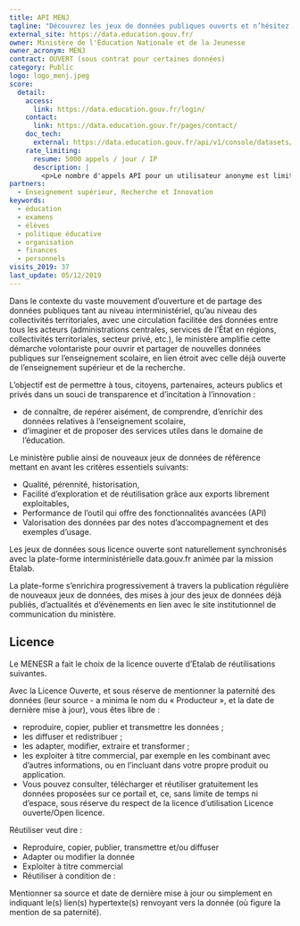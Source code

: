 ```yaml
---
title: API MENJ
tagline: "Découvrez les jeux de données publiques ouverts et n’hésitez pas à nous faire connaître vos réutilisations de données et créations de nouveaux services !"
external_site: https://data.education.gouv.fr/
owner: Ministère de l'Éducation Nationale et de la Jeunesse
owner_acronym: MENJ
contract: OUVERT (sous contrat pour certaines données)
category: Public
logo: logo_menj.jpeg
score:
  detail:
    access:
      link: https://data.education.gouv.fr/login/
    contact:
      link: https://data.education.gouv.fr/pages/contact/
    doc_tech:
      external: https://data.education.gouv.fr/api/v1/console/datasets/1.0/search/
    rate_limiting:
      resume: 5000 appels / jour / IP
      description: |
        <p>Le nombre d'appels API pour un utilisateur anonyme est limité à 5000 appels par adresse IP et par jour.</p>
partners:
  - Enseignement supérieur, Recherche et Innovation
keywords:
  - éducation
  - examens
  - élèves
  - politique éducative
  - organisation
  - finances
  - personnels
visits_2019: 37
last_update: 05/12/2019
---
```


Dans le contexte du vaste mouvement d’ouverture et de partage des données publiques tant au niveau interministériel, qu’au niveau des collectivités territoriales, avec une circulation facilitée des données entre tous les acteurs (administrations centrales, services de l’État en régions, collectivités territoriales, secteur privé, etc.), le ministère amplifie cette démarche volontariste pour ouvrir et partager de nouvelles données publiques sur l’enseignement scolaire, en lien étroit avec celle déjà ouverte de l’enseignement supérieur et de la recherche.

L’objectif est de permettre à tous, citoyens, partenaires, acteurs publics et privés dans un souci de transparence et d’incitation à l’innovation :

- de connaître, de repérer aisément, de comprendre, d’enrichir des données relatives à l’enseignement scolaire,
- d’imaginer et de proposer des services utiles dans le domaine de l’éducation.

Le ministère publie ainsi de nouveaux jeux de données de référence mettant en avant les critères essentiels suivants:

- Qualité, pérennité, historisation,
- Facilité d’exploration et de réutilisation grâce aux exports librement exploitables,
- Performance de l’outil qui offre des fonctionnalités avancées (API)
- Valorisation des données par des notes d’accompagnement et des exemples d’usage.

Les jeux de données sous licence ouverte sont naturellement synchronisés avec la plate-forme interministérielle data.gouv.fr animée par la mission Etalab.

La plate-forme s’enrichira progressivement à travers la publication régulière de nouveaux jeux de données, des mises à jour des jeux de données déjà publiés, d’actualités et d’évènements en lien avec le site institutionnel de communication du ministère.

## Licence

Le MENESR a fait le choix de la licence ouverte d’Etalab de réutilisations suivantes.

Avec la Licence Ouverte, et sous réserve de mentionner la paternité des données (leur source - a minima le nom du « Producteur », et la date de dernière mise à jour), vous êtes libre de :

- reproduire, copier, publier et transmettre les données ;
- les diffuser et redistribuer ;
- les adapter, modifier, extraire et transformer ;
- les exploiter à titre commercial, par exemple en les combinant avec d’autres informations, ou en l’incluant dans votre propre produit ou application.
- Vous pouvez consulter, télécharger et réutiliser gratuitement les données proposées sur ce portail et, ce, sans limite de temps ni d’espace, sous réserve du respect de la licence d’utilisation Licence ouverte/Open licence.

Réutiliser veut dire :

- Reproduire, copier, publier, transmettre et/ou diffuser
- Adapter ou modifier la donnée
- Exploiter à titre commercial
- Réutiliser à condition de :

Mentionner sa source et date de dernière mise à jour ou simplement en indiquant le(s) lien(s) hypertexte(s) renvoyant vers la donnée (où figure la mention de sa paternité).
